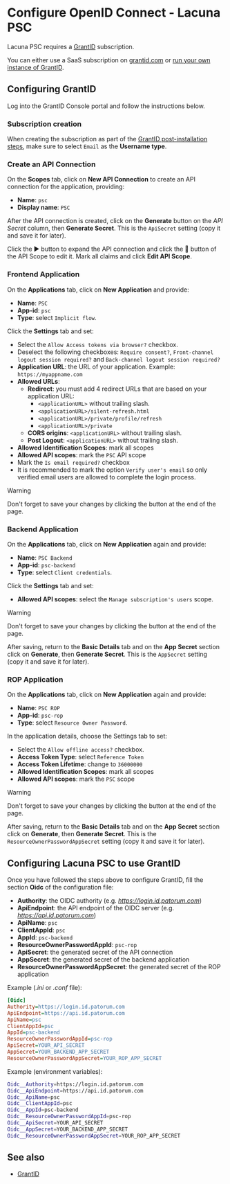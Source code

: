﻿# Configure OpenID Connect - Lacuna PSC

Lacuna PSC requires a [GrantID](../../grant-id/index.md) subscription.

You can either use a SaaS subscription on [grantid.com](https://grantid.com/) or [run your own instance of GrantID](../../grant-id/on-premises/index.md).

## Configuring GrantID

Log into the GrantID Console portal and follow the instructions below.

### Subscription creation

When creating the subscription as part of the [GrantID post-installation steps](../../grant-id/on-premises/post-install.md), make sure to select `Email` as the **Username type**.

### Create an API Connection

On the **Scopes** tab, click on **New API Connection** to create an API connection for the application, providing:

* **Name**: `psc`
* **Display name**: `PSC`

After the API connection is created, click on the **Generate** button on the *API Secret* column, then **Generate Secret**.
This is the `ApiSecret` setting (copy it and save it for later).

Click the ▶ button to expand the API connection and click the 📝 button of the API Scope to edit it. Mark all claims and click **Edit API Scope**.

### Frontend Application

On the **Applications** tab, click on **New Application** and provide:

* **Name**: `PSC`
* **App-id**: `psc`
* **Type**: select `Implicit flow`.

Click the **Settings** tab and set:

* Select the `Allow Access tokens via browser?` checkbox.
* Deselect the following checkboxes: `Require consent?`, `Front-channel logout session required?` and `Back-channel logout session required?`
* **Application URL**: the URL of your application. Example: `https://myappname.com`
* **Allowed URLs**:
  * **Redirect**: you must add 4 redirect URLs that are based on your application URL:
    * `<applicationURL>` without trailing slash.
    * `<applicationURL>/silent-refresh.html`
    * `<applicationURL>/private/profile/refresh`
    * `<applicationURL>/private`
  * **CORS origins**: `<applicationURL>` without trailing slash.
  * **Post Logout**: `<applicationURL>` without trailing slash.
* **Allowed Identification Scopes**: mark all scopes
* **Allowed API scopes**: mark the `PSC` API scope
* Mark the `Is email required?` checkbox
* It is recommended to mark the option `Verify user's email` so only verified email users are allowed to complete the login process.

> [!WARNING]
> Don't forget to save your changes by clicking the button at the end of the page.

### Backend Application

On the **Applications** tab, click on **New Application** again and provide:

* **Name**: `PSC Backend`
* **App-id**: `psc-backend`
* **Type**: select `Client credentials`.

Click the **Settings** tab and set:

* **Allowed API scopes**: select the `Manage subscription's users` scope.

> [!WARNING]
> Don't forget to save your changes by clicking the button at the end of the page.

After saving, return to the **Basic Details** tab and on the **App Secret** section click on **Generate**, then **Generate Secret**.
This is the `AppSecret` setting (copy it and save it for later).

### ROP Application

On the **Applications** tab, click on **New Application** again and provide:

* **Name**: `PSC ROP`
* **App-id**: `psc-rop`
* **Type**: select `Resource Owner Password`.

In the application details, choose the Settings tab to set:

* Select the `Allow offline access?` checkbox.
* **Access Token Type**: select `Reference Token`
* **Access Token Lifetime**: change to `36000000`
* **Allowed Identification Scopes**: mark all scopes
* **Allowed API scopes**: mark the `PSC` scope

> [!WARNING]
> Don't forget to save your changes by clicking the button at the end of the page.

After saving, return to the **Basic Details** tab and on the **App Secret** section click on **Generate**, then **Generate Secret**.
This is the `ResourceOwnerPasswordAppSecret` setting (copy it and save it for later).

## Configuring Lacuna PSC to use GrantID

Once you have followed the steps above to configure GrantID, fill the section **Oidc** of the configuration file:

* **Authority**: the OIDC authority (e.g. *https://login.id.patorum.com*)
* **ApiEndpoint**: the API endpoint of the OIDC server (e.g. *https://api.id.patorum.com*)
* **ApiName**: `psc`
* **ClientAppId**: `psc`
* **AppId**: `psc-backend`
* **ResourceOwnerPasswordAppId**: `psc-rop`
* **ApiSecret**: the generated secret of the API connection
* **AppSecret**: the generated secret of the backend application
* **ResourceOwnerPasswordAppSecret**: the generated secret of the ROP application

Example (*.ini* or *.conf* file):

```ini
[Oidc]
Authority=https://login.id.patorum.com
ApiEndpoint=https://api.id.patorum.com
ApiName=psc
ClientAppId=psc
AppId=psc-backend
ResourceOwnerPasswordAppId=psc-rop
ApiSecret=YOUR_API_SECRET
AppSecret=YOUR_BACKEND_APP_SECRET
ResourceOwnerPasswordAppSecret=YOUR_ROP_APP_SECRET
```

Example (environment variables):

```bash
Oidc__Authority=https://login.id.patorum.com
Oidc__ApiEndpoint=https://api.id.patorum.com
Oidc__ApiName=psc
Oidc__ClientAppId=psc
Oidc__AppId=psc-backend
Oidc__ResourceOwnerPasswordAppId=psc-rop
Oidc__ApiSecret=YOUR_API_SECRET
Oidc__AppSecret=YOUR_BACKEND_APP_SECRET
Oidc__ResourceOwnerPasswordAppSecret=YOUR_ROP_APP_SECRET
```

## See also

* [GrantID](../../grant-id/index.md)
